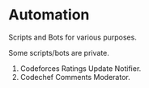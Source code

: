# Automation
Scripts and Bots for various purposes.   

Some scripts/bots are private.

1) Codeforces Ratings Update Notifier.
2) Codechef Comments Moderator.
